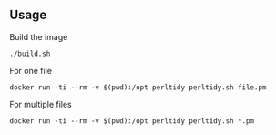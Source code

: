 ## Usage

Build the image
```
./build.sh
```

For one file
```
docker run -ti --rm -v $(pwd):/opt perltidy perltidy.sh file.pm
```

For multiple files
```
docker run -ti --rm -v $(pwd):/opt perltidy perltidy.sh *.pm
```
